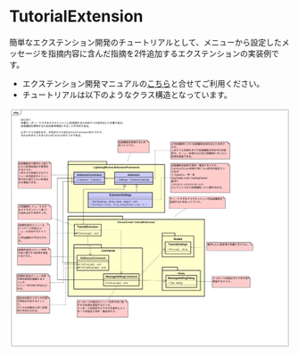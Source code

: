 # TutorialExtension

簡単なエクステンション開発のチュートリアルとして、メニューから設定したメッセージを指摘内容に含んだ指摘を2件追加するエクステンションの実装例です。

* エクステンション開発マニュアルの[こちら](https://www.docs.lightning-review.com/extension/)と合せてご利用ください。
* チュートリアルは以下のようなクラス構造となっています。

![images](./images/Lightning%20Review%20TutorialExtesion%20%E3%82%AF%E3%83%A9%E3%82%B9%E5%9B%B3.png)